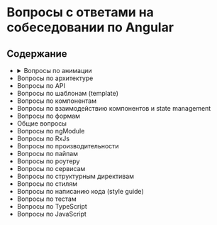 # Вопросы с ответами на собеседовании по Angular

## Содержание

- <details>
  	<summary>Вопросы по анимации</summary>
  	1. 
  	2. 
  </details>
- Вопросы по архитектуре
- Вопросы по API
- Вопросы по шаблонам (template)
- Вопросы по компонентам
- Вопросы по взаимодействию компонентов и state management
- Вопросы по формам
- Общие вопросы
- Вопросы по ngModule
- Вопросы по RxJs
- Вопросы по производительности
- Вопросы по пайпам
- Вопросы по роутеру
- Вопросы по сервисам
- Вопросы по структурным директивам
- Вопросы по стилям
- Вопросы по написанию кода (style guide)
- Вопросы по тестам
- Вопросы по TypeScript
- Вопросы по JavaScript
